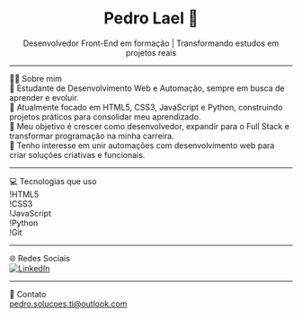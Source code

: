 <h1 align="center">Pedro Lael 🚀</h1>
<p align="center">Desenvolvedor Front-End em formação | Transformando estudos em projetos reais</p>

---

👨‍💻 Sobre mim  
📘 Estudante de Desenvolvimento Web e Automação, sempre em busca de aprender e evoluir.  
🚀 Atualmente focado em HTML5, CSS3, JavaScript e Python, construindo projetos práticos para consolidar meu aprendizado.  
🎯 Meu objetivo é crescer como desenvolvedor, expandir para o Full Stack e transformar programação na minha carreira.  
🧩 Tenho interesse em unir automações com desenvolvimento web para criar soluções criativas e funcionais.  

---

💻 Tecnologias que uso  
!HTML5  
!CSS3  
!JavaScript  
!Python  
!Git  

---

🌐 Redes Sociais  
[![LinkedIn](https://img.shields.io/badge/LinkedIn-0A66C2?style=for-the-badge&logo=linkedin&logoColor=white)](https://www.linkedin.com/in/pedro-lael-7a1b9a37a/)  

---

📩 Contato  
pedro.solucoes.ti@outlook.com
